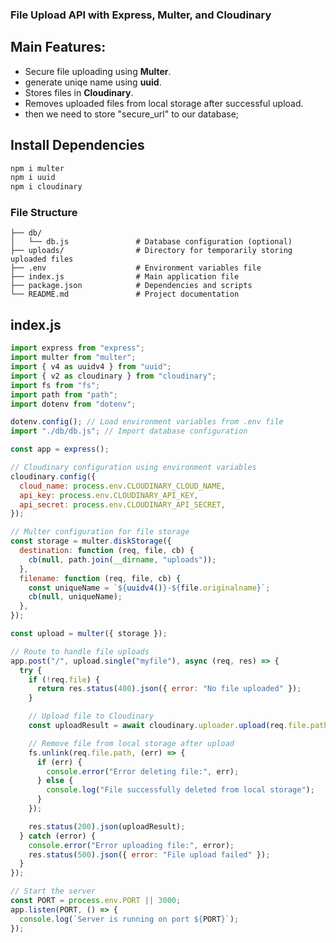 ### File Upload API with Express, Multer, and Cloudinary
## Main Features:
- Secure file uploading using **Multer**.
- generate uniqe name using **uuid**.
- Stores files in **Cloudinary**.
- Removes uploaded files from local storage after successful upload.
- then we need to store "secure_url" to our database;


## Install Dependencies

```bash
npm i multer
npm i uuid
npm i cloudinary
```



### File Structure

```plaintext
├── db/
│   └── db.js               # Database configuration (optional)
├── uploads/                # Directory for temporarily storing uploaded files
├── .env                    # Environment variables file
├── index.js                # Main application file
├── package.json            # Dependencies and scripts
└── README.md               # Project documentation
```

## index.js

```js
import express from "express";
import multer from "multer";
import { v4 as uuidv4 } from "uuid";
import { v2 as cloudinary } from "cloudinary";
import fs from "fs";
import path from "path";
import dotenv from "dotenv";

dotenv.config(); // Load environment variables from .env file
import "./db/db.js"; // Import database configuration

const app = express();

// Cloudinary configuration using environment variables
cloudinary.config({
  cloud_name: process.env.CLOUDINARY_CLOUD_NAME,
  api_key: process.env.CLOUDINARY_API_KEY,
  api_secret: process.env.CLOUDINARY_API_SECRET,
});

// Multer configuration for file storage
const storage = multer.diskStorage({
  destination: function (req, file, cb) {
    cb(null, path.join(__dirname, "uploads"));
  },
  filename: function (req, file, cb) {
    const uniqueName = `${uuidv4()}-${file.originalname}`;
    cb(null, uniqueName);
  },
});

const upload = multer({ storage });

// Route to handle file uploads
app.post("/", upload.single("myfile"), async (req, res) => {
  try {
    if (!req.file) {
      return res.status(400).json({ error: "No file uploaded" });
    }

    // Upload file to Cloudinary
    const uploadResult = await cloudinary.uploader.upload(req.file.path);

    // Remove file from local storage after upload
    fs.unlink(req.file.path, (err) => {
      if (err) {
        console.error("Error deleting file:", err);
      } else {
        console.log("File successfully deleted from local storage");
      }
    });

    res.status(200).json(uploadResult);
  } catch (error) {
    console.error("Error uploading file:", error);
    res.status(500).json({ error: "File upload failed" });
  }
});

// Start the server
const PORT = process.env.PORT || 3000;
app.listen(PORT, () => {
  console.log(`Server is running on port ${PORT}`);
});
```